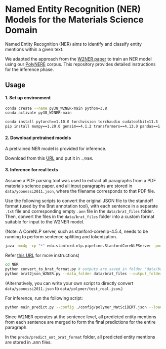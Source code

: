 # Named Entity Recognition (NER) Models for the Materials Science Domain
Named Entity Recognition (NER) aims to identify and classify entity mentions within a given text.

We adapted the approach from the [W2NER paper](https://github.com/ljynlp/W2NER) to train an NER model using our [PolyNERE](https://aclanthology.org/2024.lrec-main.1126/) corpus. This repository provides detailed instructions for the inference phase.


## Usage 

#### 1. Set up environment

```bash
conda create --name py38_W2NER-main python=3.8
conda activate py38_W2NER-main

conda install pytorch==1.10.0 torchvision torchaudio cudatoolkit=11.3 -c pytorch
pip install numpy==1.20.0 gensim==4.1.2 transformers==4.13.0 pandas==1.3.4 scikit-learn==1.0.1 prettytable==2.4.0
```

#### 2. Download pretrained models

A pretrained NER model is provided for inference.

Download from this [URL](https://drive.google.com/drive/folders/1dsoae6AOPXOV0tLwK3t2gya6Sf7Zi6rd?usp=sharing) and put it in ```./NER```.


#### 3. Inference for real texts

Assume a PDF parsing tool was used to extract all paragraphs from a PDF materials science paper, and all input paragraphs are stored in ``data/yoonessi2011.json``, where the filename corresponds to that PDF file.

Use the following scripts to convert the original JSON file to the standoff format (used by the Brat annotation tool), with each sentence in a separate `.txt` file and corresponding empty `.ann` file in the `data/brat_files` folder. Then, convert the files in the ``data/brat_files`` folder into a custom format suitable for input to the W2NER model.

(Note: A CoreNLP server, such as stanford-corenlp-4.5.4, needs to be running to perform sentence splitting and tokenization.

```bash
java -mx4g -cp "*" edu.stanford.nlp.pipeline.StanfordCoreNLPServer -port 9000 -timeout 15000
```

Refer [this URL](https://stanfordnlp.github.io/CoreNLP/download.html) for more instructions)

```bash
cd NER
python convert_to_brat_format.py # outputs are saved in folder 'data/brat_files'
python brat2json_W2NER.py --data_folder data/brat_files --output_folder data/polymer # outputs are saved in folder 'data/polymer'
```

(Alternatively, you can write your own script to directly convert ```data/yoonessi2011.json``` to ```data/polymer/test_real.json```.)


For inference, run the following script:

```bash
python main_predict.py --config ./config/polymer_MatSciBERT.json --load_path ./model_MatSciBERT.pt --batch_size 8 --predict_path_real preds/output_MatSciBERT_real.json
```


Since W2NER operates at the sentence level, all predicted entity mentions from each sentence are merged to form the final predictions for the entire paragraph.

In the ``preds/predict_ent_brat_format`` folder, all predicted entity mentions are stored in .ann files.


